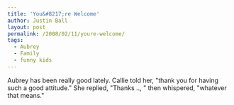 ```yaml
---
title: 'You&#8217;re Welcome'
author: Justin Ball
layout: post
permalink: /2008/02/11/youre-welcome/
tags:
  - Aubrey
  - Family
  - funny kids
---
```


Aubrey has been really good lately. Callie told her, "thank you for having such a good attitude." She replied, "Thanks .., " then whispered, "whatever that means."